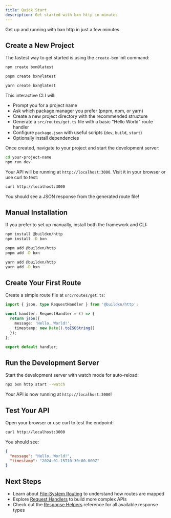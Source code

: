 ```yaml
---
title: Quick Start
description: Get started with bxn http in minutes
---
```


Get up and running with bxn http in just a few minutes.

## Create a New Project

The fastest way to get started is using the `create-bxn` init command:

```bash
npm create bxn@latest
```

```bash
pnpm create bxn@latest
```

```bash
yarn create bxn@latest
```

This interactive CLI will:
- Prompt you for a project name
- Ask which package manager you prefer (pnpm, npm, or yarn)
- Create a new project directory with the recommended structure
- Generate a `src/routes/get.ts` file with a basic "Hello World" route handler
- Configure `package.json` with useful scripts (`dev`, `build`, `start`)
- Optionally install dependencies

Once created, navigate to your project and start the development server:

```bash
cd your-project-name
npm run dev
```

Your API will be running at `http://localhost:3000`. Visit it in your browser or use curl to test:

```bash
curl http://localhost:3000
```

You should see a JSON response from the generated route file!

## Manual Installation

If you prefer to set up manually, install both the framework and CLI:

```bash
npm install @buildxn/http
npm install -D bxn
```

```bash
pnpm add @buildxn/http
pnpm add -D bxn
```

```bash
yarn add @buildxn/http
yarn add -D bxn
```

## Create Your First Route

Create a simple route file at `src/routes/get.ts`:

```typescript
import { json, type RequestHandler } from '@buildxn/http';

const handler: RequestHandler = () => {
  return json({
    message: 'Hello, World!',
    timestamp: new Date().toISOString()
  });
};

export default handler;
```

## Run the Development Server

Start the development server with watch mode for auto-reload:

```bash
npx bxn http start --watch
```

Your API is now running at `http://localhost:3000`!

## Test Your API

Open your browser or use curl to test the endpoint:

```bash
curl http://localhost:3000
```

You should see:

```json
{
  "message": "Hello, World!",
  "timestamp": "2024-01-15T10:30:00.000Z"
}
```

## Next Steps

- Learn about [File-System Routing](../../core/file-system-routing/) to understand how routes are mapped
- Explore [Request Handlers](../../core/request-handlers/) to build more complex APIs
- Check out the [Response Helpers](../../reference/response-helpers/) reference for all available response types
